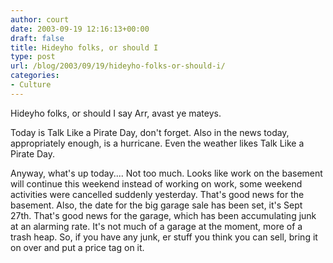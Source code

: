 ```yaml
---
author: court
date: 2003-09-19 12:16:13+00:00
draft: false
title: Hideyho folks, or should I
type: post
url: /blog/2003/09/19/hideyho-folks-or-should-i/
categories:
- Culture
---
```


Hideyho folks, or should I say Arr, avast ye mateys.

Today is Talk Like a Pirate Day, don't forget.  Also in the news today, appropriately enough, is a hurricane.  Even the weather likes Talk Like a Pirate Day.

Anyway, what's up today.... Not too much.  Looks like work on the basement will continue this weekend instead of working on work, some weekend activities were cancelled suddenly yesterday.  That's good news for the basement.  Also, the date for the big garage sale has been set, it's Sept 27th.  That's good news for the garage, which has been accumulating junk at an alarming rate.  It's not much of a garage at the moment, more of a trash heap.  So, if you have any junk, er stuff you think you can sell, bring it on over and put a price tag on it.
